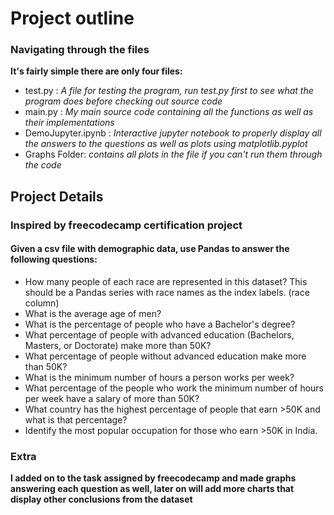 # Project outline
### Navigating through the files
**It's fairly simple there are only four files:**
- test.py : *A file for testing the program, run test.py first to see what the program does before checking out source code*
- main.py : *My main source code containing all the functions as well as their implementations*
- DemoJupyter.ipynb : *Interactive jupyter notebook to properly display all the answers to the questions as well as plots using matplotlib.pyplot*
- Graphs Folder: *contains all plots in the file if you can't run them through the code*

## Project Details
### Inspired by freecodecamp certification project
#### Given a csv file with demographic data, use Pandas to answer the following questions:

  - How many people of each race are represented in this dataset? This should be a Pandas series with race names as the index labels. (race column)
  - What is the average age of men?
  - What is the percentage of people who have a Bachelor's degree?
  - What percentage of people with advanced education (Bachelors, Masters, or Doctorate) make more than 50K?
  - What percentage of people without advanced education make more than 50K?
  - What is the minimum number of hours a person works per week?
  - What percentage of the people who work the minimum number of hours per week have a salary of more than 50K?
  - What country has the highest percentage of people that earn >50K and what is that percentage?
  - Identify the most popular occupation for those who earn >50K in India.
  
### Extra
**I added on to the task assigned by freecodecamp and made graphs answering each question as well, later on will add more charts that display other conclusions from the dataset**

